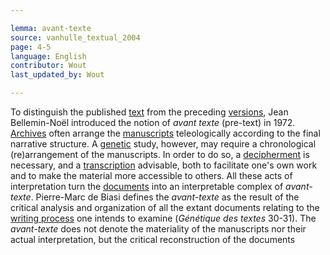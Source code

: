 ```yaml
---

lemma: avant-texte
source: vanhulle_textual_2004
page: 4-5
language: English
contributor: Wout
last_updated_by: Wout

---
```


To distinguish the published [text](text.html) from the preceding [versions](version.html), Jean Bellemin-Noël introduced the notion of _avant texte_ (pre-text) in 1972. [Archives](archive.html) often arrange the [manuscripts](manuscript.html) teleologically according to the final narrative structure. A [genetic](genesis.html) study, however, may require a chronological (re)arrangement of the manuscripts. In order to do so, a [decipherment](deciphering.html) is necessary, and a [transcription](transcription.html) advisable, both to facilitate one's own work and to make the material more accessible to others. All these acts of interpretation turn the [documents](document.html) into an interpretable complex of _avant-texte_. Pierre-Marc de Biasi defines the _avant-texte_ as the result of the critical analysis and organization of all the extant documents relating to the [writing process](writingProcess.html) one intends to examine (_Génétique des textes_ 30-31). The _avant-texte_ does not denote the materiality of the manuscripts nor their actual interpretation, but the critical reconstruction of the documents

